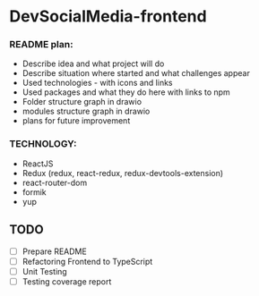 # DevSocialMedia-frontend



### README plan:
- Describe idea and what project will do
- Describe situation where started and what challenges appear
- Used technologies - with icons and links
- Used packages and what they do here with links to npm
- Folder structure graph in drawio
- modules structure graph in drawio
- plans for future improvement

### TECHNOLOGY:
- ReactJS
- Redux (redux, react-redux, redux-devtools-extension)
- react-router-dom
- formik
- yup


## TODO
- [ ] Prepare README
- [ ] Refactoring Frontend to TypeScript
- [ ] Unit Testing
- [ ] Testing coverage report